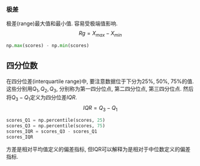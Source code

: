 ### 极差
极差(range)最大值和最小值. 容易受极端值影响.
$$
Rg=X_{max}-X_{min}
$$

```python
np.max(scores) - np.min(scores)
```


## 四分位数

在四分位差(interquartile range)中, 要注意数据位于下分为25%, 50%, 75%的值.这些分别用$Q_1, Q_2, Q_3$, 分别称为第一四分位点, 第二四分位点, 第三四分位点. 然后将$Q_3-Q_1$定义为四分位差$IQR$.
$$
IQR = Q_3 - Q_1
$$



```python
scores_Q1 = np.percentile(scores, 25)
scores_Q3 = np.percentile(scores, 75)
scores_IQR = scores_Q3 - scores_Q1
scores_IQR
```
方差是相对平均值定义的偏差指标, 但IQR可以解释为是相对于中位数定义的偏差指标.
